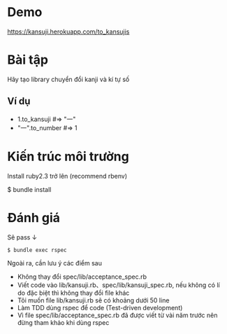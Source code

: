 # Demo
  https://kansuji.herokuapp.com/to_kansujis

# Bài tập

Hãy tạo library chuyển đổi kanji và kí tự số 

## Ví dụ
- 1.to_kansuji #=> "一"
- "一".to_number #=> 1

# Kiến trúc môi trường

Install ruby2.3 trở lên (recommend rbenv)

$ bundle install

# Đánh giá

Sẽ pass ↓
```sh
$ bundle exec rspec
```

Ngoài ra, cần lưu ý các điểm sau 

- Không thay đổi spec/lib/acceptance_spec.rb
- Viết code vào lib/kansuji.rb、spec/lib/kansuji_spec.rb, nếu không có lí do đặc biệt thì không thay đổi file khác 
- Tôi muốn file lib/kansuji.rb sẽ có khoảng dưới 50 line 
- Làm TDD dùng rspec để code (Test-driven development)
- Vì file spec/lib/acceptance_spec.rb đã được viết từ vài năm trước nên đừng tham khảo khi dùng rspec

